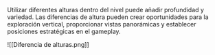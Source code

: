 
Utilizar diferentes alturas dentro del nivel puede añadir profundidad y variedad. Las diferencias de altura pueden crear oportunidades para la exploración vertical, proporcionar vistas panorámicas y establecer posiciones estratégicas en el gameplay.

![[Diferencia de alturas.png]]
